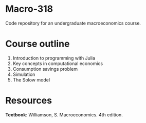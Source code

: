# Macro-318
Code repository for an undergraduate macroeconomics course.

# Course outline

1. Introduction to programming with Julia
2. Key concepts in computational economics
3. Consumption savings problem
4. Simulation 
5. The Solow model

# Resources

**Textbook**: Williamson, S. Macroeconomics. 4th edition. 
